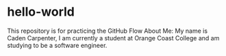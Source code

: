 # hello-world
This repository is for practicing the GitHub Flow
About Me:
My name is Caden Carpenter, I am currently a student at Orange Coast College and am studying to be a software engineer.

